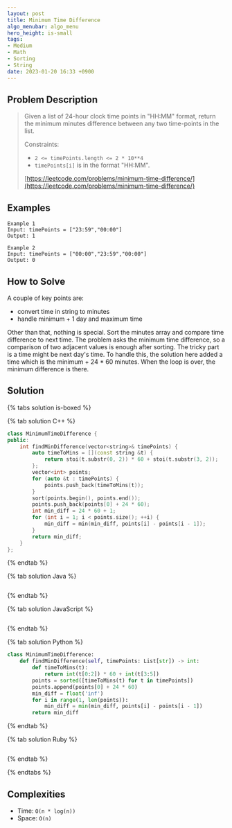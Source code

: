 ```yaml
---
layout: post
title: Minimum Time Difference
algo_menubar: algo_menu
hero_height: is-small
tags:
- Medium
- Math
- Sorting
- String
date: 2023-01-20 16:33 +0900
---
```

## Problem Description
> Given a list of 24-hour clock time points in "HH:MM" format, return the minimum minutes difference between any two
> time-points in the list.
>
> Constraints:
> - `2 <= timePoints.length <= 2 * 10**4`
> - `timePoints[i]` is in the format "HH:MM".
>
> [https://leetcode.com/problems/minimum-time-difference/](https://leetcode.com/problems/minimum-time-difference/)

## Examples
```
Example 1
Input: timePoints = ["23:59","00:00"]
Output: 1
```

```
Example 2
Input: timePoints = ["00:00","23:59","00:00"]
Output: 0
```

## How to Solve
A couple of key points are:
- convert time in string to minutes
- handle minimum + 1 day and maximum time

Other than that, nothing is special. Sort the minutes array and compare time difference to next time.
The problem asks the minimum time difference, so a comparison of two adjacent values is enough after sorting.
The tricky part is a time might be next day's time.
To handle this, the solution here added a time which is the minimum + 24 * 60 minutes.
When the loop is over, the minimum difference is there.

## Solution

{% tabs solution is-boxed %}

{% tab solution C++ %}
```cpp
class MinimumTimeDifference {
public:
    int findMinDifference(vector<string>& timePoints) {
        auto timeToMins = [](const string &t) {
            return stoi(t.substr(0, 2)) * 60 + stoi(t.substr(3, 2));
        };
        vector<int> points;
        for (auto &t : timePoints) {
            points.push_back(timeToMins(t));
        }
        sort(points.begin(), points.end());
        points.push_back(points[0] + 24 * 60);
        int min_diff = 24 * 60 + 1;
        for (int i = 1; i < points.size(); ++i) {
            min_diff = min(min_diff, points[i] - points[i - 1]);
        }
        return min_diff;
    }
};
```
{% endtab %}

{% tab solution Java %}
```java

```
{% endtab %}

{% tab solution JavaScript %}
```js

```
{% endtab %}

{% tab solution Python %}
```python
class MinimumTimeDifference:
    def findMinDifference(self, timePoints: List[str]) -> int:
        def timeToMins(t):
            return int(t[0:2]) * 60 + int(t[3:5])
        points = sorted([timeToMins(t) for t in timePoints])
        points.append(points[0] + 24 * 60)
        min_diff = float('inf')
        for i in range(1, len(points)):
            min_diff = min(min_diff, points[i] - points[i - 1])
        return min_diff
```
{% endtab %}

{% tab solution Ruby %}
```ruby

```
{% endtab %}

{% endtabs %}



## Complexities
- Time: `O(n * log(n))`
- Space: `O(n)`
